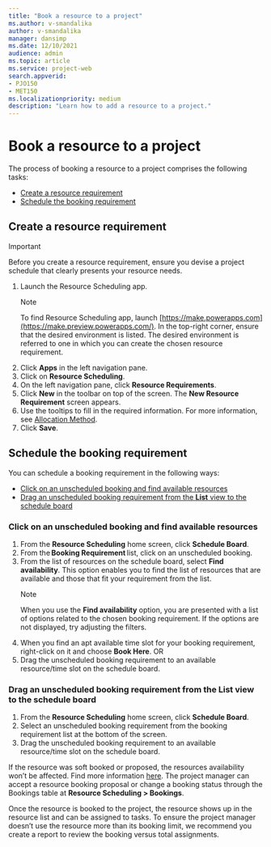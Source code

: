 ```yaml
---
title: "Book a resource to a project"
ms.author: v-smandalika
author: v-smandalika
manager: dansimp
ms.date: 12/10/2021
audience: admin
ms.topic: article
ms.service: project-web
search.appverid: 
- PJO150
- MET150 
ms.localizationpriority: medium
description: "Learn how to add a resource to a project."
---
```


# Book a resource to a project

The process of booking a resource to a project comprises the following tasks:

- [Create a resource requirement](#create-a-resource-requirement)
- [Schedule the booking requirement](#schedule-the-booking-requirement)

## Create a resource requirement

> [!IMPORTANT]
> Before you create a resource requirement, ensure you devise a project schedule that clearly presents your resource needs.

1. Launch the Resource Scheduling app.
   > [!NOTE]
   > To find Resource Scheduling app, launch [https://make.powerapps.com](https://make.preview.powerapps.com/). In the top-right corner, ensure that the desired environment is listed.
   > The desired environment is referred to one in which you can create the chosen resource requirement.
1. Click **Apps** in the left navigation pane.
1. Click on **Resource Scheduling**.
1. On the left navigation pane, click **Resource Requirements**.
1. Click **New** in the toolbar on top of the screen. The **New Resource Requirement** screen appears.
1. Use the tooltips to fill in the required information. For more information, see [Allocation Method](/dynamics365/project-operations/resource-management/booking-allocation-methods).
1. Click **Save**. 

## Schedule the booking requirement

You can schedule a booking requirement in the following ways:

- [Click on an unscheduled booking and find available resources](#click-on-an-unscheduled-booking-and-find-available-resources)
- [Drag an unscheduled booking requirement from the **List** view to the schedule board](#drag-an-unscheduled-booking-requirement-from-the-list-view-to-the-schedule-board)

### Click on an unscheduled booking and find available resources

1. From the **Resource Scheduling** home screen, click **Schedule Board**.
1. From the **Booking Requirement** list, click on an unscheduled booking.
1. From the list of resources on the schedule board, select **Find availability**. This option enables you to find the list of resources that are available and those that fit your requirement from the list.
   > [!NOTE]
   > When you use the **Find availability** option, you are presented with a list of options related to the chosen booking requirement. If the options are not displayed, try adjusting the filters.
1. When you find an apt available time slot for your booking requirement, right-click on it and choose **Book Here**.
   OR
1. Drag the unscheduled booking requirement to an available resource/time slot on the schedule board.

### Drag an unscheduled booking requirement from the List view to the schedule board

1. From the **Resource Scheduling** home screen, click **Schedule Board**.
1. Select an unscheduled booking requirement from the booking requirement list at the bottom of the screen.
1. Drag the unscheduled booking requirement to an available resource/time slot on the schedule board.

If the resource was soft booked or proposed, the resources availability won’t be affected. Find more information [here](/dynamics365/field-service/schedule-board-utilization). The project manager can accept a resource booking proposal or change a booking status through the Bookings table at **Resource Scheduling > Bookings**.

Once the resource is booked to the project, the resource shows up in the resource list and can be assigned to tasks. To ensure the project manager doesn’t use the resource more than its booking  limit, we recommend you create a report to review the booking versus total assignments.




